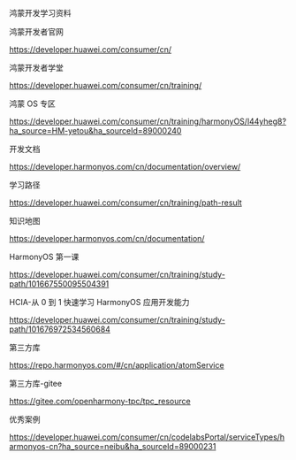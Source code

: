 鸿蒙开发学习资料

鸿蒙开发者官网

https://developer.huawei.com/consumer/cn/

鸿蒙开发者学堂

https://developer.huawei.com/consumer/cn/training/

鸿蒙 OS 专区

https://developer.huawei.com/consumer/cn/training/harmonyOS/l44yheg8?ha_source=HM-yetou&ha_sourceId=89000240

开发文档

https://developer.harmonyos.com/cn/documentation/overview/

学习路径

https://developer.huawei.com/consumer/cn/training/path-result

知识地图

https://developer.harmonyos.com/cn/documentation/

HarmonyOS 第一课

https://developer.huawei.com/consumer/cn/training/study-path/101667550095504391

HCIA-从 0 到 1 快速学习 HarmonyOS 应用开发能力

https://developer.huawei.com/consumer/cn/training/study-path/101676972534560684

第三方库

https://repo.harmonyos.com/#/cn/application/atomService

第三方库-gitee

https://gitee.com/openharmony-tpc/tpc_resource

优秀案例

https://developer.huawei.com/consumer/cn/codelabsPortal/serviceTypes/harmonyos-cn?ha_source=neibu&ha_sourceId=89000231
